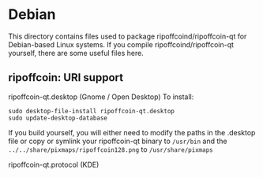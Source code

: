 
Debian
====================
This directory contains files used to package ripoffcoind/ripoffcoin-qt
for Debian-based Linux systems. If you compile ripoffcoind/ripoffcoin-qt yourself, there are some useful files here.

## ripoffcoin: URI support ##


ripoffcoin-qt.desktop  (Gnome / Open Desktop)
To install:

	sudo desktop-file-install ripoffcoin-qt.desktop
	sudo update-desktop-database

If you build yourself, you will either need to modify the paths in
the .desktop file or copy or symlink your ripoffcoin-qt binary to `/usr/bin`
and the `../../share/pixmaps/ripoffcoin128.png` to `/usr/share/pixmaps`

ripoffcoin-qt.protocol (KDE)

